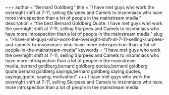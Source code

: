 +++
author = "Bernard Goldberg"
title = "I have met guys who work the overnight shift at 7-11, selling Slurpees and Camels to insomniacs who have more introspection than a lot of people in the mainstream media."
description = "the best Bernard Goldberg Quote: I have met guys who work the overnight shift at 7-11, selling Slurpees and Camels to insomniacs who have more introspection than a lot of people in the mainstream media."
slug = "i-have-met-guys-who-work-the-overnight-shift-at-7-11-selling-slurpees-and-camels-to-insomniacs-who-have-more-introspection-than-a-lot-of-people-in-the-mainstream-media"
keywords = "I have met guys who work the overnight shift at 7-11, selling Slurpees and Camels to insomniacs who have more introspection than a lot of people in the mainstream media.,bernard goldberg,bernard goldberg quotes,bernard goldberg quote,bernard goldberg sayings,bernard goldberg saying,quotes, sayings,quote, saying, motivation"
+++
I have met guys who work the overnight shift at 7-11, selling Slurpees and Camels to insomniacs who have more introspection than a lot of people in the mainstream media.
